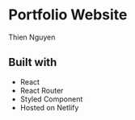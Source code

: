 # Portfolio Website
Thien Nguyen

## Built with
* React
* React Router
* Styled Component
* Hosted on Netlify
